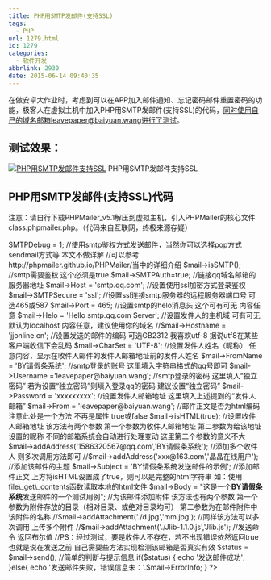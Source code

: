 ```yaml
---
title: PHP用SMTP发邮件(支持SSL)
tags:
  - PHP
url: 1279.html
id: 1279
categories:
  - 软件开发
abbrlink: 2930
date: 2015-06-14 09:40:35
---
```


在做安卓大作业时，考虑到可以在APP加入邮件通知、忘记密码邮件重置密码的功能，极客人在虚拟主机中加入PHP用SMTP发邮件(支持SSL)的代码，同时使用自己的域名邮箱leavepaper@baiyuan.wang进行了测试。

测试效果：
-----

[![PHP用SMTP发邮件支持SSL](http://baiyuan.wang/wp-content/uploads/2015/06/baiyuan.wang_2015-06-12_19-42-47.jpg)](http://baiyuan.wang/wp-content/uploads/2015/06/baiyuan.wang_2015-06-12_19-42-47.jpg) PHP用SMTP发邮件支持SSL

PHP用SMTP发邮件(支持SSL)代码
--------------------

注意：请自行下载PHPMailer_v5.1解压到虚拟主机，引入PHPMailer的核心文件class.phpmailer.php。（代码来自互联网，终极来源存疑）

<?PHP
header("Content-Type:text/html;charset=utf-8");
//引入PHPMailer的核心文件 使用require_once包含避免出现PHPMailer类重复定义的警告
require_once("phpmailer/class.phpmailer.php"); 
//示例化PHPMailer核心类
$mail = new PHPMailer();
 
//是否启用smtp的debug进行调试 开发环境建议开启 生产环境注释掉即可 默认关闭debug调试模式
$mail->SMTPDebug = 1;
 
//使用smtp鉴权方式发送邮件，当然你可以选择pop方式 sendmail方式等 本文不做详解
//可以参考http://phpmailer.github.io/PHPMailer/当中的详细介绍
$mail->isSMTP();
//smtp需要鉴权 这个必须是true
$mail->SMTPAuth=true;
//链接qq域名邮箱的服务器地址
$mail->Host = 'smtp.qq.com';
//设置使用ssl加密方式登录鉴权
$mail->SMTPSecure = 'ssl';
//设置ssl连接smtp服务器的远程服务器端口号 可选465或587
$mail->Port = 465;
//设置smtp的helo消息头 这个可有可无 内容任意
$mail->Helo = 'Hello smtp.qq.com Server';
//设置发件人的主机域 可有可无 默认为localhost 内容任意，建议使用你的域名
//$mail->Hostname = 'jjonline.cn';
//设置发送的邮件的编码 可选GB2312 我喜欢utf-8 据说utf8在某些客户端收信下会乱码
$mail->CharSet = 'UTF-8';
//设置发件人姓名（昵称） 任意内容，显示在收件人邮件的发件人邮箱地址前的发件人姓名
$mail->FromName = 'BY请假条系统';
//smtp登录的账号 这里填入字符串格式的qq号即可
$mail->Username ='leavepaper@baiyuan.wang';
//smtp登录的密码 这里填入“独立密码” 若为设置“独立密码”则填入登录qq的密码 建议设置“独立密码”
$mail->Password = 'xxxxxxxxx';
//设置发件人邮箱地址 这里填入上述提到的“发件人邮箱”
$mail->From = 'leavepaper@baiyuan.wang';
//邮件正文是否为html编码 注意此处是一个方法 不再是属性 true或false
$mail->isHTML(true); 
//设置收件人邮箱地址 该方法有两个参数 第一个参数为收件人邮箱地址 第二参数为给该地址设置的昵称 不同的邮箱系统会自动进行处理变动 这里第二个参数的意义不大
$mail->addAddress('1586320567@qq.com','BY请假条系统');
//添加多个收件人 则多次调用方法即可
//$mail->addAddress('xxx@163.com','晶晶在线用户');
//添加该邮件的主题
$mail->Subject = 'BY请假条系统发送邮件的示例';
//添加邮件正文 上方将isHTML设置成了true，则可以是完整的html字符串 如：使用file\_get\_contents函数读取本地的html文件
$mail->Body = "这是一个<b style=\\"color:red;\\">BY请假条系统</b>发送邮件的一个测试用例";
//为该邮件添加附件 该方法也有两个参数 第一个参数为附件存放的目录（相对目录、或绝对目录均可） 第二参数为在邮件附件中该附件的名称
//$mail->addAttachment('./d.jpg','mm.jpg');
//同样该方法可以多次调用 上传多个附件
//$mail->addAttachment('./Jlib-1.1.0.js','Jlib.js');
 
 
//发送命令 返回布尔值 
//PS：经过测试，要是收件人不存在，若不出现错误依然返回true 也就是说在发送之前 自己需要些方法实现检测该邮箱是否真实有效
$status = $mail->send();
 
//简单的判断与提示信息
if($status) {
 echo '发送邮件成功';
}else{
 echo '发送邮件失败，错误信息未：'.$mail->ErrorInfo;
}
?>
